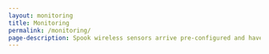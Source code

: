 ```yaml
---
layout: monitoring
title: Monitoring
permalink: /monitoring/
page-description: Spook wireless sensors arrive pre-configured and have on-board on/off switches making installation extremely easy. Just switch on the kit and access the secure user dashboards via OmniWatch from any internet enabled device.
---
```

